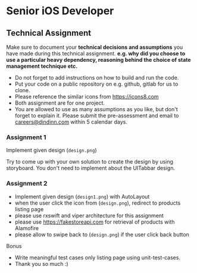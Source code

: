 # Senior iOS Developer

## Technical Assignment

Make sure to document your **technical decisions and assumptions** you have made during this technical assignment. **e.g. why did you choose to use a particular heavy dependency, reasoning behind the choice of state management technique etc.**

- Do not forget to add instructions on how to build and run the code.
- Put your code on a public repository on e.g. github, gitlab for us to clone.
- Please reference the similar icons from https://icons8.com
- Both assignment are for one project.
- You are allowed to use as many assumptions as you like, but don't forget to explain it.
  Please submit the pre-assessment and email to careers@dindinn.com within 5 calendar days.

### Assignment 1

Implement given design (`design.png`)

Try to come up with your own solution to create the design by using storyboard. You don't need to implement about the UITabbar design. 

### Assignment 2
  
  - Implement given design (`design1.png`) with AutoLayout
  - when the user click the icon from (`design.png`), redirect to products listing page 
  - please use rxswift and viper architecture for this assignment
  - please use https://fakestoreapi.com for retrieval of products with Alamofire
  - please allow to swipe back to (`design.png`) if the user click back button

Bonus

- Write meaningful test cases only listing page using unit-test-cases.
- Thank you so much :)
